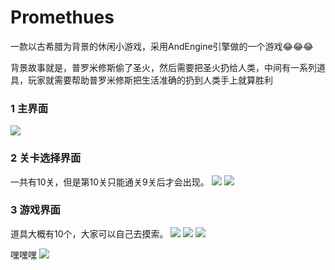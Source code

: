 # Promethues
一款以古希腊为背景的休闲小游戏，采用AndEngine引擎做的一个游戏😂😂😂

背景故事就是，普罗米修斯偷了圣火，然后需要把圣火扔给人类，中间有一系列道具，玩家就需要帮助普罗米修斯把生活准确的扔到人类手上就算胜利
### 1 主界面
![](https://github.com/vailing/Promethues/blob/master/image/1.jpg)
### 2 关卡选择界面
一共有10关，但是第10关只能通关9关后才会出现。
![](https://github.com/vailing/Promethues/blob/master/image/2.jpg)
![](https://github.com/vailing/Promethues/blob/master/image/3.jpg)
### 3 游戏界面
道具大概有10个，大家可以自己去摸索。
![](https://github.com/vailing/Promethues/blob/master/image/4.jpg)
![](https://github.com/vailing/Promethues/blob/master/image/5.jpg)
![](https://github.com/vailing/Promethues/blob/master/image/6.jpg)

嘿嘿嘿
![](https://github.com/vailing/Promethues/blob/master/image/luff.jpg)

